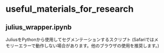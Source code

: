 # useful_materials_for_research
## julius_wrapper.ipynb
JuliusをPythonから使用してセグメンテーションするスクリプト
(Safariではメモリーエラーで動作しない場合があります。他のブラウザの使用を推奨します。)
